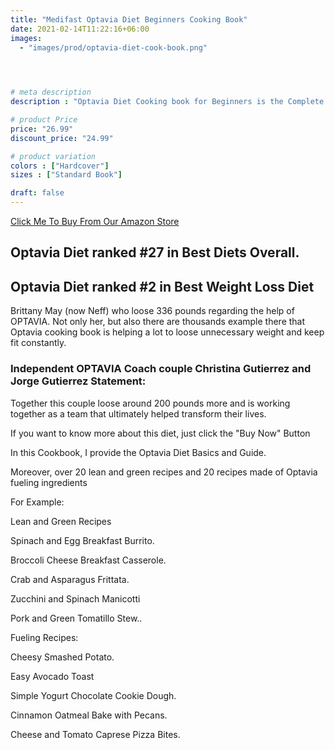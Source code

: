 ```yaml
---
title: "Medifast Optavia Diet Beginners Cooking Book"
date: 2021-02-14T11:22:16+06:00
images: 
  - "images/prod/optavia-diet-cook-book.png"


  

# meta description
description : "Optavia Diet Cooking book for Beginners is the Complete Optavia Diet Guidelines with enhanced, simple and Green Recipes to Keep healthy and Fit Constantly"

# product Price
price: "26.99"
discount_price: "24.99"

# product variation
colors : ["Hardcover"]
sizes : ["Standard Book"]

draft: false
---
```


[Click Me To Buy From Our Amazon Store](https://amzn.to/3qodRRR)

## Optavia Diet ranked #27 in Best Diets Overall.

## Optavia Diet ranked #2 in Best Weight Loss Diet

Brittany May (now Neff) who loose 336 pounds regarding the help of OPTAVIA. Not only her, but also there are thousands example there that Optavia cooking book is helping a lot to loose unnecessary weight and keep fit constantly. 

### Independent OPTAVIA Coach couple Christina Gutierrez and Jorge Gutierrez Statement:

Together this couple loose around 200 pounds more and is working together as a team that ultimately helped transform their lives.

If you want to know more about this diet, just click the "Buy Now" Button

In this Cookbook, I provide the Optavia Diet Basics and Guide.

Moreover, over 20 lean and green recipes and 20 recipes made of Optavia fueling ingredients

For Example:

Lean and Green Recipes

Spinach and Egg Breakfast Burrito.

Broccoli Cheese Breakfast Casserole.

Crab and Asparagus Frittata.

Zucchini and Spinach Manicotti

Pork and Green Tomatillo Stew..

Fueling Recipes:

Cheesy Smashed Potato.

Easy Avocado Toast

Simple Yogurt Chocolate Cookie Dough.

Cinnamon Oatmeal Bake with Pecans.

Cheese and Tomato Caprese Pizza Bites.